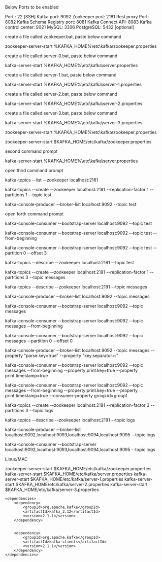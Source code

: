 
Below Ports to be enabled

Port : 22 [SSH]
Kafka port: 9092 
Zookeeper port: 2181
Rest proxy Port: 8082
Kafka Schema Registry port: 8081
Kafka Connect API: 8083
Kafka control center: 9021
MySQL: 3306
PostgreSQL: 5432 [optional]



create a file called zookeeper.bat, paste below command

zookeeper-server-start %KAFKA_HOME%\etc\kafka\zookeeper.properties

create a file called server-0.bat, paste below command

kafka-server-start %KAFKA_HOME%\etc\kafka\server.properties


create a file called server-1.bat, paste below command

kafka-server-start %KAFKA_HOME%\etc\kafka\server-1.properties


create a file called server-2.bat, paste below command

kafka-server-start %KAFKA_HOME%\etc\kafka\server-2.properties


create a file called server-3.bat, paste below command

kafka-server-start %KAFKA_HOME%\etc\kafka\server-3.properties






zookeeper-server-start %KAFKA_HOME%\etc\kafka\zookeeper.properties

zookeeper-server-start $KAFKA_HOME/etc/kafka/zookeeper.properties


second command prompt

kafka-server-start %KAFKA_HOME%\etc\kafka\server.properties

open third command prompt


kafka-topics --list --zookeeper localhost:2181


kafka-topics --create --zookeeper localhost:2181 --replication-factor 1 --partitions 1 --topic test


kafka-console-producer --broker-list localhost:9092 --topic test


open forth command prompt

kafka-console-consumer --bootstrap-server localhost:9092 --topic test

kafka-console-consumer --bootstrap-server localhost:9092 --topic test --from-beginning



kafka-console-consumer --bootstrap-server localhost:9092 --topic test --partition 0 --offset 3


kafka-topics --describe --zookeeper localhost:2181 --topic test


kafka-topics --create --zookeeper localhost:2181 --replication-factor 1 --partitions 3 --topic messages


kafka-topics --describe --zookeeper localhost:2181 --topic messages


kafka-console-producer --broker-list localhost:9092 --topic messages


kafka-console-consumer --bootstrap-server localhost:9092 --topic messages



kafka-console-consumer --bootstrap-server localhost:9092 --topic messages --from-beginning


kafka-console-consumer --bootstrap-server localhost:9092 --topic messages --partition 0 --offset 0



kafka-console-producer --broker-list localhost:9092 --topic messages --property "parse.key=true" --property "key.separator=:"



kafka-console-consumer --bootstrap-server localhost:9092 --topic messages --from-beginning --property print.key=true --property print.timestamp=true  


 
kafka-console-consumer --bootstrap-server localhost:9092 --topic messages --from-beginning --property print.key=true --property print.timestamp=true   --consumer-property group.id=group1



kafka-topics --create --zookeeper localhost:2181 --replication-factor 3 --partitions 3 --topic logs



kafka-topics --describe --zookeeper localhost:2181 --topic logs


kafka-console-producer --broker-list localhost:9092,localhost:9093,localhost:9094,localhost:9095 --topic logs

kafka-console-consumer --bootstrap-server localhost:9092,localhost:9093,localhost:9094,localhost:9095 --topic logs


Linux/MAC

zookeeper-server-start $KAFKA_HOME/etc/kafka/zookeeper.properties
kafka-server-start $KAFKA_HOME/etc/kafka/server.properties
kafka-server-start $KAFKA_HOME/etc/kafka/server-1.properties
kafka-server-start $KAFKA_HOME/etc/kafka/server-2.properties
kafka-server-start $KAFKA_HOME/etc/kafka/server-3.properties




    <dependencies>
        <dependency>
            <groupId>org.apache.kafka</groupId>
            <artifactId>kafka_2.12</artifactId>
            <version>2.1.1</version>
        </dependency>


        <dependency>
            <groupId>org.apache.kafka</groupId>
            <artifactId>kafka-clients</artifactId>
            <version>2.1.1</version>
        </dependency>
    </dependencies>






